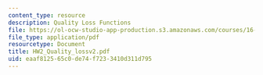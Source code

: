 ```yaml
---
content_type: resource
description: Quality Loss Functions
file: https://ol-ocw-studio-app-production.s3.amazonaws.com/courses/16-881-robust-system-design-summer-1998/eaaf812565c0de74f7233410d311d795_HW2_Quality_lossv2.pdf
file_type: application/pdf
resourcetype: Document
title: HW2_Quality_lossv2.pdf
uid: eaaf8125-65c0-de74-f723-3410d311d795
---
```

